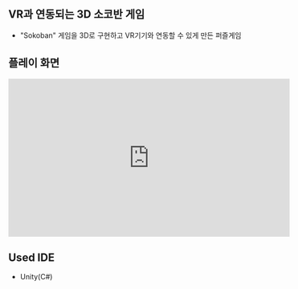 ## VR과 연동되는 3D 소코반 게임

- "Sokoban" 게임을 3D로 구현하고 VR기기와 연동할 수 있게 만든 퍼즐게임

## 플레이 화면

<iframe width="560" height="315" src="https://www.youtube.com/embed/nwY1meB1eqs?controls=0" frameborder="0" allow="accelerometer; autoplay; encrypted-media; gyroscope; picture-in-picture" allowfullscreen></iframe>


## Used IDE

* Unity(C#)
